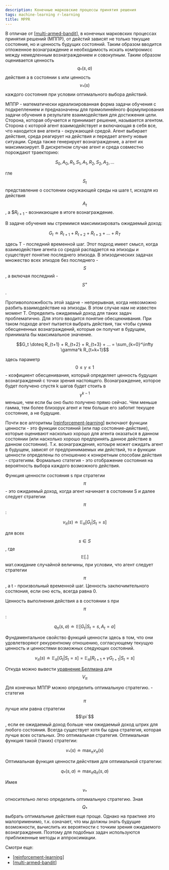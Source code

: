 ```yaml
---
description: Конечные марковские процессы принятия решения
tags: machine-learning r-learning
title: MPPR
---
```

В отличае от [[multi-armed-bandit]], в конечных марковских процессах принятия решений (МППР), от дейстий зависят не только текущие состояния, но и ценность будущих состояний. Таким образом вводится отложенное вознаграждение и необходимость искать компромисс между немедленным вознаграждением и совокупным. Таким образом оценивается ценность $$q_*(s, a)$$ действия a в состоянии s или ценность $$v_*(s)$$ каждого состояния при условии оптимального выбора действий.

МППР - математически идеализированная форма задачи обучения с подкреплением и предназначены для прямолинейного формулирования задачи обучения в результате взаимодействия для достижения цели. Сторона, которая обучается и принимает решение, называется агентом. Сторона с которой агент взаимодействует  и включающая в себя все, что находится вне агента - окружающей средой. Агент выбирает действия, среда реагирует на действия и передает агенту новые ситуации. Среда также генерирует вознаграждение, а агент их максимизирует. В дискретном случае агент и среда совместно порождают траекторию:

$$S_0, A_0, R_1, S_1, A_1, R_2, S_2, A_2,...$$

гле $$S_t$$ представление о состоянии окружающей среды на шаге t, исходля из действия $$A_t$$, а $$R_{t+1}$ - возникающее в итоге вознаграждение.

В задаче обучения мы стремимся максимизировать ожидаемый доход:

$$G_t \doteq R_{t+1} + R_{t+2} + R_{t+3} + ... + R_T$$

здесь T - последний временной шаг. Этот подход имеет смысл, когда взаимодействие агента со средой распадается на эпизоды и существует понятие последнего эпизода. В эпизодических задачах множество всех эпиздов без последнего - $$S$$, а включая последний - $$S^+$$.

Противоположн6ость этой задаче - непрерывная, когда невозможно разбить взаимодействие на эпизоды. В этом случае нам не известен момент T. Определить ожидаемый доход для таких задач проблематично. Для этого вводится понятие обесцекнивания. При таком подходе агент пытается выбрать действия, так чтобы сумма обесцененных вознаграждений, которые он получит в будущем, принимала бы максимальное значение.

$$G_t \doteq R_{t+1} + R_{t+2} + R_{t+3} + ... = \sum_{k=0}^\infty \gamma^k R_{t+k+1}$$

здесь параметр $$0 \leq \gamma \leq 1$$ - коэфициент обесценивания, который определяет ценность будущих вознаграждений с точки зрения настоящего. Вознаграждение, которое будет получено спустя k шагов будет стоить в $$\gamma^{k-1}$$ меньше, чем если бы оно было получено прямо сейчас. Чем меньше гамма, тем более близорук агент и тем больше его заботит текущее состояние, а не будущие.

Почти все алгоритмы [[reinforcement-learning]] включают функции ценности - это функции состояний (или пар состояние-действие), которые оценивают насколько хорошо для агента оказаться в данном состоянии (или насколько хорошо предпринять данное действие в данном состоянии). Т.к. вознаграждения, котоыре может ожидать агент в будущем, зависят от предпринимаемых им действий, то и функции ценности определены по отношению к конкретным способам действия - стратегиям. Формально статегия - это отображение состояния на вероятность выбора каждого возможного действия.

Функция ценности состояния s при стратегии $$\pi$$ - это ожидаемый доход, когда агент начинает в состоянии S и далее следует стратегии $$\pi$$:

$$v_{\pi}(s) \doteq \mathbb{E}_{\pi} [G_t|S_t=s]$$

для всех $$s \in S$$, где $$\mathbb{E}[.]$$ мат.ожидание случайной величины, при условии, что агент следует стратегии $$\pi$$, а t - произвольный временной шаг. Ценность заключимтельного состяония, если оно есть, всегда равна 0.

Ценность выполнения действия a в состоянии s при $$\pi$$:

$$q_{\pi}(s, a) \doteq \mathbb{E}[G_t|S_t=s, A_t=a]$$

Фундаментальное свойство функций ценности здесь в том, что они удовлетворяют рекурентному отношению, согласующему текущую ценность и ценностями возможных следующих состояний.

$$v_{\pi}(s) \doteq \mathbb{E}_{\pi} [G_t|S_t=s] = \mathbb{E}_{\pi} [R_{t+1} + \gamma G_{t+1}|S_t=s]$$

Откуда можно вывести [уравнение Беллмана](https://en.wikipedia.org/wiki/Bellman_equation) для $$V_{\pi}$$

Для конечных МППР можно определить оптимальную стратегию. - статегия $$\pi$$ лучше или равна стратегии $$\pi`$$, если ее ожидаемый доход больше чем ожидаемый доход штрих для любого состояния. Всегда существует хотя бы одна стратегия, которая лучше всех остальных. Это оптимальная стратегия. Оптимальная функция такой (таких) стратегии:

$$v_*(s) \doteq \max_{\pi} v_{\pi}(s)$$

Оптимальная функция ценности дейсчтвия для оптимальной стратегии:

$$q_*(s, a) \doteq \max_{\pi} q_{\pi}(s, a)$$

Имея $$v_*$$ относительно легко определить оптимальную стратегию. Зная $$Q_*$$ выбрать оптимальные действия еще проще. Однако на практике это малоприменимо, т.к. означает, что мы должны знать будущие возможности, вычислить их вероятности с точким зрения ожидаемого вознаграждения. Поэтому для подобных задач используются приближенные методы и аппроксимации.

Смотри еще:

- [[reinforcement-learning]]
- [[multi-armed-bandit]]

[//begin]: # "Autogenerated link references for markdown compatibility"
[multi-armed-bandit]: multi-armed-bandit "Multy armed bandits"
[reinforcement-learning]: ../lists/reinforcement-learning "Reinforcement learning"
[reinforcement-learning]: ../lists/reinforcement-learning "Reinforcement learning"
[multi-armed-bandit]: multi-armed-bandit "Multy armed bandits"
[//end]: # "Autogenerated link references"
[//begin]: # "Autogenerated link references for markdown compatibility"
[multi-armed-bandit]: multi-armed-bandit "Multy armed bandits"
[reinforcement-learning]: ../lists/reinforcement-learning "Reinforcement learning"
[reinforcement-learning]: ../lists/reinforcement-learning "Reinforcement learning"
[multi-armed-bandit]: multi-armed-bandit "Multy armed bandits"
[//end]: # "Autogenerated link references"